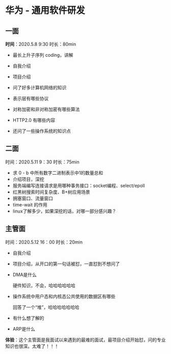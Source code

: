 # 华为 - 通用软件研发

## 一面

**时间**：2020.5.8 9:30 时长：80min

- 最长上升子序列 coding，讲解

- 自我介绍

- 项目介绍

- 问了好多计算机网络的知识

- 表示层有哪些协议

- 对称加密和非对称加密有哪些算法

- HTTP2.0 有哪些内容

- 还问了一些操作系统的知识点

## 二面

时间：2020.5.11 9：30 时长：75min

- 求 0 - b 中所有数字二进制表示中1的数量总和
- 介绍项目，深挖
- 服务端编写连接请求是用哪种事务接口：socket编程、select/epoll
- 红黑树搜索时间复杂度、B+树应用场景
- 拥塞窗口、流量窗口
- time-wait 的作用
- linux了解多少，如果深挖的话，对哪一部分感兴趣？

## 主管面

时间：2020.5.12 16：00 时长：20min

- 自我介绍

- 项目介绍，从开口的第一句话被怼，一直怼到不想问了

- DMA是什么

  硬件知识，不会，哈哈哈哈哈哈

- 操作系统中用户态和内核态公共使用的数据区有哪些

  回答了一个“堆”，哈哈哈哈哈哈哈

- 有什么想了解的

- ARP是什么

**体验**：这个主管面是我面试以来遇到的最难的面试，最项目介绍开始怼，问的专业知识也很深。太难了！！！